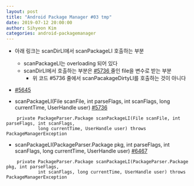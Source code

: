 ```yaml
---
layout: post
title: "Android Package Manager #03 tmp"
date: 2019-07-12 20:00:00
author: Sihyeon Kim
categories: android-packagemanager
---
```


- 아래 링크는 scanDirLI에서 scanPackageLI 호출하는 부분  
  - scanPackageLI는 overloading 되어 있다  
  - scanDirLI에서 호출하는 부분은 [ #5736 ](https://android.googlesource.com/platform/frameworks/base/+/refs/tags/android-6.0.1_r77/services/core/java/com/android/server/pm/PackageManagerService.java#5732) 줄인 file을 변수로 받는 부분  
    - 위 코드 #5736 줄에서 scanPacakageDirtyLI를 호출하는 것이 아니다  
- [ #5645 ](https://android.googlesource.com/platform/frameworks/base/+/refs/tags/android-6.0.1_r77/services/core/java/com/android/server/pm/PackageManagerService.java#5645)  

- scanPackageLI(File scanFile, int parseFlags, int scanFlags, long currentTime, UserHandle user) [ #5736 ](https://android.googlesource.com/platform/frameworks/base/+/refs/tags/android-6.0.1_r77/services/core/java/com/android/server/pm/PackageManagerService.java#5732)    
```
    private PackageParser.Package scanPackageLI(File scanFile, int parseFlags, int scanFlags,
            long currentTime, UserHandle user) throws PackageManagerException
```



- scanPackageLI(PackageParser.Package pkg, int parseFlags, int scanFlags, long currentTime, UserHandle user)
[ #6467 ](https://android.googlesource.com/platform/frameworks/base/+/refs/tags/android-6.0.1_r77/services/core/java/com/android/server/pm/PackageManagerService.java#6467)    
```
    private PackageParser.Package scanPackageLI(PackageParser.Package pkg, int parseFlags,
            int scanFlags, long currentTime, UserHandle user) throws PackageManagerException
```
